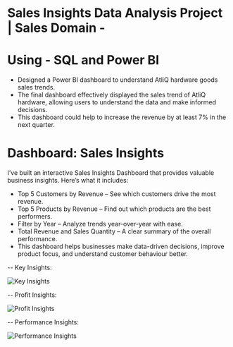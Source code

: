 # Sales Insights Data Analysis Project | Sales Domain -

# Using - SQL and Power BI

  - Designed a Power BI dashboard to understand AtliQ hardware goods sales trends.
  - The final dashboard effectively displayed the sales trend of AtliQ hardware, allowing users to understand the data and make informed decisions.
  - This dashboard could help to increase the revenue by at least 7% in the next quarter.

 # Dashboard: Sales Insights 
   
   I’ve built an interactive Sales Insights Dashboard that provides valuable business insights. Here’s what it includes:
  - Top 5 Customers by Revenue – See which customers drive the most revenue.
  - Top 5 Products by Revenue – Find out which products are the best performers.
  - Filter by Year – Analyze trends year-over-year with ease.
  - Total Revenue and Sales Quantity – A clear summary of the overall performance.
  - This dashboard helps businesses make data-driven decisions, improve product focus, and understand customer behaviour better.


-- Key Insights:

  ![Key Insights](https://github.com/user-attachments/assets/ad235a57-ff92-4565-bc14-09483a65235f)
      

-- Profit Insights:


  ![Profit Insights](https://github.com/user-attachments/assets/974530ab-8656-423a-b6ca-9790b1c07431)
      

  -- Performance Insights:
      
   ![Performance Insights](https://github.com/user-attachments/assets/8b705a46-f440-47ab-b18d-ef5118d91d45)
